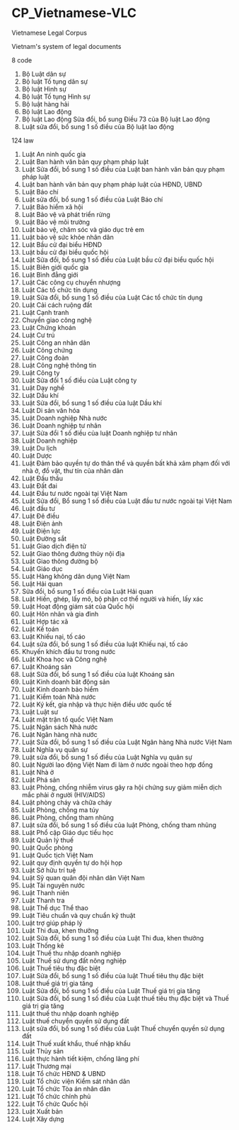 # CP_Vietnamese-VLC

Vietnamese Legal Corpus

Vietnam's system of legal documents

8 code

1. Bộ Luật dân sự
2. Bộ luật Tố tụng dân sự
3. Bộ luật Hình sự
4. Bộ luật Tố tụng Hình sự
5. Bộ luật hàng hải
6. Bộ luật Lao động
7. Bộ luật Lao động Sửa đổi, bổ sung Điều 73 của Bộ luật Lao động
8. Luật sửa đổi, bổ sung 1 số điều của Bộ luật lao động

124 law

1. Luật An ninh quốc gia
2. Luật Ban hành văn bản quy phạm pháp luật
3. Luật Sửa đổi, bổ sung 1 số điều của Luật ban hành văn bản quy phạm pháp luật
4. Luật ban hành văn bản quy phạm pháp luật của HĐND, UBND
5. Luật Báo chí
6. Luật sửa đổi, bổ sung 1 số điều của Luật Báo chí
7. Luật Bảo hiểm xã hội
8. Luật Bảo vệ và phát triển rừng
9. Luật Bảo vệ môi trường
10. Luật bảo vệ, chăm sóc và giáo dục trẻ em
11. Luật bảo vệ sức khỏe nhân dân
12. Luật Bầu cử đại biểu HĐND
13. Luật bầu cử đại biểu quốc hội
14. Luật Sửa đổi, bổ sung 1 số điều của Luật bầu cử đại biểu quốc hội
15. Luật Biên giới quốc gia
16. Luật Bình đẳng giới
17. Luật Các công cụ chuyển nhượng
18. Luật Các tổ chức tín dụng
19. Luật Sửa đổi, bổ sung 1 số điều của Luật Các tổ chức tín dụng
20. Luật Cải cách ruộng đất
21. Luật Cạnh tranh
22. Chuyển giao công nghệ
23. Luật Chứng khoán
24. Luật Cư trú
25. Luật Công an nhân dân
26. Luật Công chứng
27. Luật Công đoàn
28. Luật Công nghệ thông tin
29. Luật Công ty
30. Luật Sửa đổi 1 số điều của Luật công ty
31. Luật Dạy nghề
32. Luật Dầu khí
33. Luật Sửa đổi, bổ sung 1 số điều của luật Dầu khí
34. Luật Di sản văn hóa
35. Luật Doanh nghiệp Nhà nước
36. Luật Doanh nghiệp tư nhân
37. Luật Sửa đổi 1 số điều của luật Doanh nghiệp tư nhân
38. Luật Doanh nghiệp
39. Luật Du lịch
40. Luật Dược
41. Luật Đảm bảo quyền tự do thân thể và quyền bất khả xâm phạm đối với nhà ở, đồ vật, thư tín của nhân dân
42. Luật Đấu thầu
43. Luật Đất đai
44. Luật Đầu tư nước ngoài tại Việt Nam
45. Luật Sửa đổi, Bổ sung 1 số điều của Luật đầu tư nước ngoài tại Việt Nam
46. Luật đầu tư
47. Luật Đê điều
48. Luật Điện ảnh
49. Luật Điện lực
50. Luật Đường sắt
51. Luật Giao dịch điện tử
52. Luật Giao thông đường thủy nội địa
53. Luật Giao thông đường bộ
54. Luật Giáo dục
55. Luật Hàng không dân dụng Việt Nam
56. Luật Hải quan
57. Sửa đổi, bổ sung 1 số điều của Luật Hải quan
58. Luật Hiến, ghép, lấy mô, bộ phận cơ thể người và hiến, lấy xác
59. Luật Hoạt động giám sát của Quốc hội
60. Luật Hôn nhân và gia đình
61. Luật Hợp tác xã
62. Luật Kế toán
63. Luật Khiếu nại, tố cáo
64. Luật sửa đổi, bổ sung 1 số điều của luật Khiếu nại, tố cáo
65. Khuyến khích đầu tư trong nước
66. Luật Khoa học và Công nghệ
67. Luật Khoáng sản
68. Luật Sửa đổi, bổ sung 1 số điều của luật Khoáng sản
69. Luật Kinh doanh bât động sản
70. Luật Kinh doanh bảo hiểm
71. Luật Kiểm toán Nhà nước
72. Luật Ký kết, gia nhập và thực hiện điều ước quốc tế
73. Luật Luật sư
74. Luật mặt trận tổ quốc Việt Nam
75. Luật Ngân sách Nhà nước
76. Luật Ngân hàng nhà nước
77. Luật Sửa đổi, bổ sung 1 số điều của Luật Ngân hàng Nhà nước Việt Nam
78. Luật Nghĩa vụ quân sự
79. Luật sửa đổi, bổ sung 1 số điều của Luật Nghĩa vụ quân sự
80. Luật Người lao động Việt Nam đi làm ở nước ngoài theo hợp đồng
81. Luật Nhà ở
82. Luật Phá sản
83. Luật Phòng, chống nhiễm virus gây ra hội chứng suy giảm miễn dịch mắc phải ở người (HIV/AIDS)
84. Luật phòng cháy và chữa cháy
85. Luật Phòng, chống ma túy
86. Luật Phòng, chống tham nhũng
87. Luật sửa đổi, bổ sung 1 số điều của luật Phòng, chống tham nhũng
88. Luật Phổ cập Giáo dục tiểu học
89. Luật Quản lý thuế
90. Luật Quốc phòng
91. Luật Quốc tịch Việt Nam
92. Luật quy định quyền tự do hội họp
93. Luật Sở hữu trí tuệ
94. Luật Sỹ quan quân đội nhân dân Việt Nam
95. Luật Tài nguyên nước
96. Luật Thanh niên
97. Luật Thanh tra
98. Luật Thể dục Thể thao
99. Luật Tiêu chuẩn và quy chuẩn kỹ thuật
100. Luật trợ giúp pháp lý
101. Luật Thi đua, khen thưởng
102. Luật Sửa đổi, bổ sung 1 số điều của Luật Thi đua, khen thưởng
103. Luật Thống kê
104. Luật Thuế thu nhập doanh nghiệp
105. Luật Thuế sử dụng đất nông nghiệp
106. Luật Thuế tiêu thụ đặc biệt
107. Luật Sửa đổi, bổ sung 1 số điều của luật Thuế tiêu thụ đặc biệt
108. Luật thuế giá trị gia tăng
109. Luật Sửa đổi, bổ sung 1 số điều của Luật Thuế giá trị gia tăng
110. Luật Sửa đổi, bổ sung 1 số điều của Luật thuế tiêu thụ đặc biệt và Thuế giá trị gia tăng
111. Luật thuế thu nhập doanh nghiệp
112. Luật thuế chuyển quyền sử dụng đất
113. Luật sửa đổi, bố sung 1 số điều của Luật Thuế chuyển quyền sử dụng đất
114. Luật Thuế xuất khẩu, thuế nhập khẩu
115. Luật Thủy sản
116. Luật thực hành tiết kiệm, chống lãng phí
117. Luật Thương mại
118. Luật Tổ chức HĐND & UBND
119. Luật Tổ chức viện Kiểm sát nhân dân
120. Luật Tổ chức Tòa án nhân dân
121. Luật Tổ chức chính phủ
122. Luật Tổ chức Quốc hội
123. Luật Xuất bản
124. Luật Xây dựng
